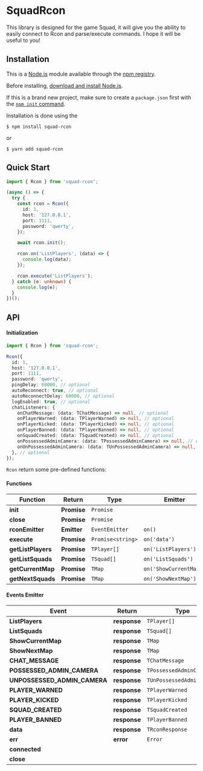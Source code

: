 # SquadRcon

This library is designed for the game Squad, it will give you the ability to easily connect to Rcon and parse/execute commands. I hope it will be useful to you!

## Installation

This is a [Node.js](https://nodejs.org/en/) module available through the
[npm registry](https://www.npmjs.com/).

Before installing, [download and install Node.js](https://nodejs.org/en/download/).

If this is a brand new project, make sure to create a `package.json` first with
the [`npm init` command](https://docs.npmjs.com/creating-a-package-json-file).

Installation is done using the

```console
$ npm install squad-rcon
```

or

```console
$ yarn add squad-rcon
```

## Quick Start

```typescript
import { Rcon } from 'squad-rcon';

(async () => {
  try {
    const rcon = Rcon({
      id: 1,
      host: '127.0.0.1',
      port: 1111,
      password: 'qwerty',
    });

    await rcon.init();

    rcon.on('ListPlayers', (data) => {
      console.log(data);
    });

    rcon.execute('ListPlayers');
  } catch (e: unknown) {
    console.log(e);
  }
})();
```

## API

#### Initialization

```typescript
import { Rcon } from 'squad-rcon';

Rcon({
  id: 1,
  host: '127.0.0.1',
  port: 1111,
  password: 'qwerty',
  pingDelay: 60000, // optional
  autoReconnect: true, // optional
  autoReconnectDelay: 60000, // optional
  logEnabled: true, // optional
  chatListeners: {
    onChatMessage: (data: TChatMessage) => null, // optional
    onPlayerWarned: (data: TPlayerWarned) => null, // optional
    onPlayerKicked: (data: TPlayerKicked) => null, // optional
    onPlayerBanned: (data: TPlayerBanned) => null, // optional
    onSquadCreated: (data: TSquadCreated) => null, // optional
    onPossessedAdminCamera: (data: TPossessedAdminCamera) => null, // optional
    onUnPossessedAdminCamera: (data: TUnPossessedAdminCamera) => null, // optional
  }, // optional
});
```

`Rcon` return some pre-defined functions:

#### Functions

| Function           | Return      | Type              | Emitter                |
| ------------------ | ----------- | ----------------- | ---------------------- |
| **init**           | **Promise** | `Promise`         |                        |
| **close**          | **Promise** | `Promise`         |                        |
| **rconEmitter**    | **Emitter** | `EventEmitter`    | `on()`                 |
| **execute**        | **Promise** | `Promise<string>` | `on('data')`           |
| **getListPlayers** | **Promise** | `TPlayer[]`       | `on('ListPlayers')`    |
| **getListSquads**  | **Promise** | `TSquad[]`        | `on('ListSquads')`     |
| **getCurrentMap**  | **Promise** | `TMap`            | `on('ShowCurrentMap')` |
| **getNextSquads**  | **Promise** | `TMap`            | `on('ShowNextMap')`    |

#### Events Emitter

| Event                        | Return       | Type                      |
| ---------------------------- | ------------ | ------------------------- |
| **ListPlayers**              | **response** | `TPlayer[]`               |
| **ListSquads**               | **response** | `TSquad[]`                |
| **ShowCurrentMap**           | **response** | `TMap`                    |
| **ShowNextMap**              | **response** | `TMap`                    |
| **CHAT_MESSAGE**             | **response** | `TChatMessage`            |
| **POSSESSED_ADMIN_CAMERA**   | **response** | `TPossessedAdminCamera`   |
| **UNPOSSESSED_ADMIN_CAMERA** | **response** | `TUnPossessedAdminCamera` |
| **PLAYER_WARNED**            | **response** | `TPlayerWarned`           |
| **PLAYER_KICKED**            | **response** | `TPlayerKicked`           |
| **SQUAD_CREATED**            | **response** | `TSquadCreated`           |
| **PLAYER_BANNED**            | **response** | `TPlayerBanned`           |
| **data**                     | **response** | `TRconResponse`           |
| **err**                      | **error**    | `Error`                   |
| **connected**                |              |                           |
| **close**                    |              |                           |
